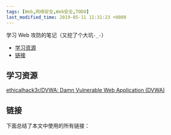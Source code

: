 ```yaml
---
tags: [Web,网络安全,Web安全,TODO]
last_modified_time: 2019-05-11 11:31:23 +0800
---
```


学习 Web 攻防的笔记（又挖了个大坑`-_-`）

<p id="markdown-toc"></p>
<!-- vim-markdown-toc GFM -->

* [学习资源](#学习资源)
* [链接](#链接)

<!-- vim-markdown-toc -->

## 学习资源
[ethicalhack3r/DVWA: Damn Vulnerable Web Application (DVWA)](https://github.com/ethicalhack3r/DVWA)

## 链接
下面总结了本文中使用的所有链接：

<!-- link start -->

<!-- link end -->
